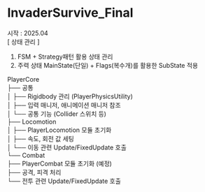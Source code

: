 # InvaderSurvive_Final

시작 : 2025.04 <br/>
[ 상태 관리 ]<br/>
1. FSM + Strategy패턴 활용 상태 관리  <br/>
2. 주력 상태 MainState(단일) + Flags(복수개)를 활용한 SubState 적용  <br/>

PlayerCore <br/>
├── 공통 <br/>
│   ├── Rigidbody 관리 (PlayerPhysicsUtility) <br/>
│   ├── 입력 매니저, 애니메이션 매니저 참조 <br/>
│   └── 공통 기능 (Collider 스위치 등) <br/>
├── Locomotion <br/>
│   ├── PlayerLocomotion 모듈 초기화 <br/>
│   ├── 속도, 회전 값 세팅 <br/>
│   └── 이동 관련 Update/FixedUpdate 호출 <br/>
└── Combat <br/>
    ├── PlayerCombat 모듈 초기화 (예정) <br/>
    ├── 공격, 피격 처리 <br/>
    └── 전투 관련 Update/FixedUpdate 호출 <br/>
